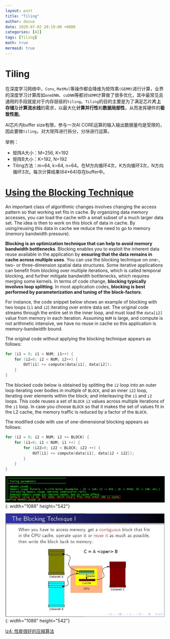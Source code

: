 ```yaml
---
layout: post
title: "Tiling"
author: dazuo
date: 2020-07-02 20:19:00 +0800
categories: [AI]
tags: [Tiling]
math: true
mermaid: true
---
```




# Tiling

在深度学习网络中，`Conv`, `MatMul`等操作都会降维为矩阵乘`(GEMM)`进行计算，业界的深度学习计算库如`oneDNN`、`cuDNN`等都对`GEMM`计算做了很多优化，其中最常见且通用的手段就是对于内存层级的`tiling`。`Tiling`的目的主要是为了满足芯片**片上存储**及**计算流水线**的需求，以最大化**计算并行性**和**数据局部性**，从而发挥硬件的**极致性能**。



AI芯片内buffer size有限，参与一次AI CORE运算的输入输出数据量均是受限的，因此要做`tiling`，对大矩阵进行拆分，分块进行运算。

举例：

- 矩阵A大小：M=256, K=192
- 矩阵B大小：K=192, N=192
- Tiling方法：m=64, k=64, n=64。在M方向循环4次，K方向循环3次，N方向循环3次。每次计算结果(64*64)存在buffer中。



# [Using the Blocking Technique](https://www.intel.com/content/www/us/en/develop/documentation/iocl-tec-opg/top/coding-for-the-intel-architecture-processors/using-the-blocking-technique.html)

An important class of algorithmic changes involves changing the access pattern so that working set fits in cache. By organizing data memory accesses, you can load the cache with a small subset of a much larger data set. The idea is then to work on this block of data in cache. By using/reusing this data in cache we reduce the need to go to memory (memory bandwidth pressure).

**Blocking is an optimization technique that can help to avoid memory bandwidth bottlenecks**. Blocking enables you to exploit the inherent data reuse available in the application by **ensuring that the data remains in cache across multiple uses**. You can use the blocking technique on one-, two- or three-dimension spatial data structures. Some iterative applications can benefit from blocking over multiple iterations, which is called temporal blocking, and further mitigate bandwidth bottlenecks, which requires merging some kernels. In terms of code change, **blocking typically involves loop splitting**. In most application codes, **blocking is best performed by parameterization and tuning of the block-factors**.

For instance, the code snippet below shows an example of blocking with two loops (`i1` and `i2`) iterating over entire data set. The original code streams through the entire set in the inner loop, and must load the `data[i2]` value from memory in each iteration. Assuming `NUM` is large, and compute is not arithmetic intensive, we have no reuse in cache so this application is memory-bandwidth bound.

The original code without applying the blocking technique appears as follows:

```c++
for (i1 = 0; i1 < NUM; i1++) {
    for (i2=0; i2 < NUM; i2++) {
        OUT[i1] += compute(data[i1], data[i2]);  
    }
}
```

The blocked code below is obtained by splitting the `i2` loop into an outer loop iterating over bodies in multiple of `BLOCK`, and an inner `i22` loop, iterating over elements within the block; and interleaving the `i1` and `i2` loops. This code reuses a set of `BLOCK` `i2` values across multiple iterations of the `i1` loop. In case you choose `BLOCK` so that it makes the set of values fit in the L2 cache, the memory traffic is reduced by a factor of the `BLOCK`.

The modified code with use of one-dimensional blocking appears as follows:

```c++
for (i2 = 0; i2 < NUM; i2 += BLOCK) {
    for (i1=0; i1 < NUM; i1 ++) {
        for (i22=0; i22 < BLOCK; i22 ++) {
            OUT[i1] += compute(data[i1], data[i2 + i22]);
        }
    }
}
```



![img](../../img/perf/lz4_code.png){: width="1086" height="542"}



![img](../../img/perf/blocking_tech.png){: width="1086" height="542"}



[lz4: 性能很好的压缩算法](https://blog.csdn.net/erlib/article/details/8917184)
